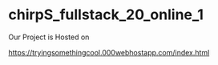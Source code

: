 # chirpS_fullstack_20_online_1


Our Project is Hosted on

https://tryingsomethingcool.000webhostapp.com/index.html


